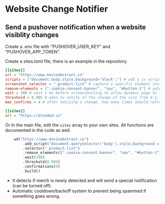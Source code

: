 # Website Change Notifier
## Send a pushover notification when a website visiblity changes

Create a .env file with "PUSHOVER_USER_KEY" and "PUSHOVER_APP_TOKEN".

Create a sites.toml file, there is an example in the repository.
```toml
[[sites]]
url = "https://www.kevinabstract.co"
scripts = ["document.body.style.background='black';"] # add a js script to run when the site loads
screenshot_selector = ".product-list" # capture a specific element instead of the whole page (don't use elements that overflow page)
remove-elements = [".cookie-consent-banner", "nav", "#button-1"] # automatically remove elements when the page loads
wait = 300 # wait x ms before screenshotting to allow dynamic page to load
threshold = 0.985 # when to notify of the change of the site from 0-1, with 0 being totally different, and 1 being the exact same
max_confirms = 4 # after noticing a change, how many times should refresh & verify that the site actually changed

[[sites]]
url = "https://blonded.co"
```


Or In the main file, edit the `sites` array to your own sites. All functions are documented in the code as well.

```rust
    wd("https://www.kevinabstract.co")
        .add_script("document.querySelector('body').style.background = 'blue';") 
        .selector(".product-list") 
        .remove_elements([".cookie-consent-banner", "nav", "#button-1"]) 
        .wait(300) 
        .threshold(0.985) 
        .confirmations(4) 
        .build()
```

- It detects if merch is newly detected and will send a special notification (can be turned off).
- Automatic cooldown/backoff system to prevent being spammed if something goes wrong.
